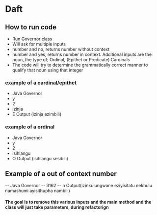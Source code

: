 # Daft
## How to run code
- Run Governor class
- Will ask for multiple inputs
- number and no, returns number without context
- number and yes, returns number in context. Additional inputs are the noun, the type of; Ordinal, (Epithet or Predicate) Cardinals
- The code will try to determine the grammatically correct manner to qualify that noun using that integer

### example of a cardinal/epithet
- Java Governor
- y
- 2 
- izinja
- E
Output (izinja ezimbili)

### example of a ordinal
- Java Governor
- y
- 2 
- isihlangu
- O
Output (isihlangu sesibili)

## Example of a out of context number
-- Java Governor
-- 3162
-- n
Output(izinkulungwane eziyisitatu nekhulu namashumi ayisithupha nambili)


#### The goal is to remove this various inputs and the main method and the class will just take parameters, during refactorign


